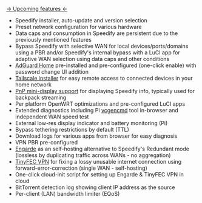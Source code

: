 [-> Upcoming features <-](https://github.com/TalalMash/SmoothWAN/projects/1)  
  
- Speedify installer, auto-update and version selection
- Preset network configuration for various hardware
- Data caps and consumption in Speedify are persistent due to the previously mentioned features
- Bypass Speedify with selective WAN for local devices/ports/domains using a PBR and/or Speedify's internal bypass with a LuCI app for adaptive WAN selection using data caps and other conditions
- [AdGuard Home](https://github.com/TalalMash/SmoothWAN/wiki/Setting-up-AdGuard-Home-(GL.iNet)) pre-installed and pre-configured (one-click enable) with password change UI addition
- [Tailscale installer](https://github.com/TalalMash/SmoothWAN/wiki/Setting-up-Tailscale) for easy remote access to connected devices in your home network  
- [PnP mini-display support](https://github.com/TalalMash/SmoothWAN/wiki/Setting-up-OLED-display-for-stats-(RPi4)) for displaying Speedify info, typically used for backpack streaming
- Per platform OpenWRT optimizations and pre-configured LuCI apps
- Extended diagnostics including Pi [vcgencmd]() tool in-browser and independent WAN speed test
- External low-res display indicator and battery monitoring (Pi)
- Bypass tethering restrictions by default (TTL)
- Download logs for various apps from browser for easy diagnosis
- VPN PBR pre-configured
- [Engarde](/engarde) as an self-hosting alternative to Speedify's Redundant mode (lossless by duplicating traffic across WANs - no aggregation)
- [TinyFEC VPN](/tinyfec) for fixing a lossy unusable internet connection using forward-error-correction (single WAN - self-hosting)
- One-click cloud-init script for setting up Engarde & TinyFEC VPN in cloud
- BitTorrent detection log showing client IP address as the source
- Per-client (LAN) bandwidth limiter (EQoS)
